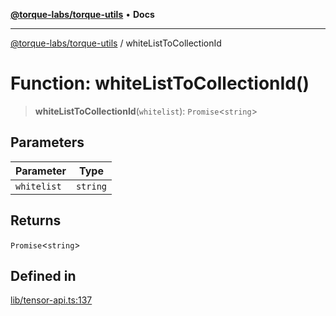 [**@torque-labs/torque-utils**](../README.md) • **Docs**

***

[@torque-labs/torque-utils](../README.md) / whiteListToCollectionId

# Function: whiteListToCollectionId()

> **whiteListToCollectionId**(`whitelist`): `Promise`\<`string`\>

## Parameters

| Parameter | Type |
| ------ | ------ |
| `whitelist` | `string` |

## Returns

`Promise`\<`string`\>

## Defined in

[lib/tensor-api.ts:137](https://github.com/torque-labs/torque-utils/blob/c76fb4101d477d1e8e6fb4f5de7a277964527c27/lib/tensor-api.ts#L137)
